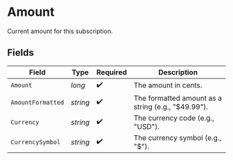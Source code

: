 # Amount

Current amount for this subscription.


## Fields

| Field                                              | Type                                               | Required                                           | Description                                        |
| -------------------------------------------------- | -------------------------------------------------- | -------------------------------------------------- | -------------------------------------------------- |
| `Amount`                                           | *long*                                             | :heavy_check_mark:                                 | The amount in cents.                               |
| `AmountFormatted`                                  | *string*                                           | :heavy_check_mark:                                 | The formatted amount as a string (e.g., "$49.99"). |
| `Currency`                                         | *string*                                           | :heavy_check_mark:                                 | The currency code (e.g., "USD").                   |
| `CurrencySymbol`                                   | *string*                                           | :heavy_check_mark:                                 | The currency symbol (e.g., "$").                   |
